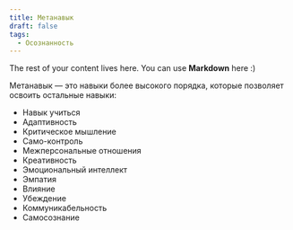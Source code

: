 ```yaml
---
title: Метанавык
draft: false
tags:
  - Осознанность
---
```

 
The rest of your content lives here. You can use **Markdown** here :)

Метанавык — это навыки более высокого порядка, которые позволяет освоить остальные навыки:

- Навык учиться
- Адаптивность
- Критическое мышление
- Само-контроль
- Межперсональные отношения
- Креативность
- Эмоциональный интеллект
- Эмпатия
- Влияние
- Убеждение
- Коммуникабельность
- Самосознание